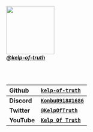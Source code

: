 <a href="https://github.com/kelp-of-truth"><img src="https://avatars.githubusercontent.com/u/102844552?v=4" style="height: 128px;width: 128px;"><br>
_**@kelp-of-truth**_</a>

<br><br>

|Github|<a href="https://github.com/kelp-of-truth">`kelp-of-truth`</a>|
|:-|:-|
|**Discord**|<a href="https://discord.com">**`Konbu0918#1686`**</a>|
|**Twitter**|<a href="https://twitter.com/KelpOfTruth">**`@KelpOfTruth`**</a>|
|**YouTube**|<a href="https://youtube.com/@KelpOfTruth">**`Kelp Of Truth`**</a>|
